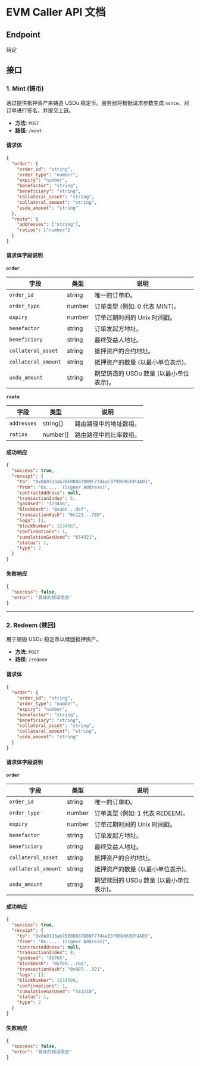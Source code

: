 # EVM Caller API 文档


## Endpoint

待定

## 接口

### 1. Mint (铸币)

通过提供抵押资产来铸造 USDu 稳定币。服务器将根据请求参数生成 `nonce`，对订单进行签名，并提交上链。

- **方法**: `POST`
- **路径**: `/mint`

#### 请求体

```json
{
  "order": {
    "order_id": "string",
    "order_type": "number",
    "expiry": "number",
    "benefactor": "string",
    "beneficiary": "string",
    "collateral_asset": "string",
    "collateral_amount": "string",
    "usdu_amount": "string"
  },
  "route": {
    "addresses": ["string"],
    "ratios": ["number"]
  }
}
```

#### 请求体字段说明

**`order`**

| 字段 | 类型 | 说明 |
|---|---|---|
| `order_id` | string | 唯一的订单ID。 |
| `order_type` | number | 订单类型 (例如: 0 代表 MINT)。 |
| `expiry` | number | 订单过期时间的 Unix 时间戳。 |
| `benefactor` | string | 订单发起方地址。 |
| `beneficiary` | string | 最终受益人地址。 |
| `collateral_asset` | string | 抵押资产的合约地址。 |
| `collateral_amount` | string | 抵押资产的数量 (以最小单位表示)。 |
| `usdu_amount` | string | 期望铸造的 USDu 数量 (以最小单位表示)。 |

**`route`**

| 字段 | 类型 | 说明 |
|---|---|---|
| `addresses` | string[] | 路由路径中的地址数组。 |
| `ratios` | number[] | 路由路径中的比率数组。 |


#### 成功响应

```json
{
  "success": true,
  "receipt": {
    "to": "0x0A9133ab7BE00887D89F77d4aE3f999963DF4A03",
    "from": "0x..... (Signer Address)",
    "contractAddress": null,
    "transactionIndex": 5,
    "gasUsed": "123456",
    "blockHash": "0xabc...def",
    "transactionHash": "0x123...789",
    "logs": [],
    "blockNumber": 1234567,
    "confirmations": 1,
    "cumulativeGasUsed": "654321",
    "status": 1,
    "type": 2
  }
}
```

#### 失败响应

```json
{
  "success": false,
  "error": "具体的错误信息"
}
```

---

### 2. Redeem (赎回)

用于销毁 USDu 稳定币以赎回抵押资产。

- **方法**: `POST`
- **路径**: `/redeem`

#### 请求体

```json
{
  "order": {
    "order_id": "string",
    "order_type": "number",
    "expiry": "number",
    "benefactor": "string",
    "beneficiary": "string",
    "collateral_asset": "string",
    "collateral_amount": "string",
    "usdu_amount": "string"
  }
}
```

#### 请求体字段说明

**`order`**

| 字段 | 类型 | 说明 |
|---|---|---|
| `order_id` | string | 唯一的订单ID。 |
| `order_type` | number | 订单类型 (例如: 1 代表 REDEEM)。 |
| `expiry` | number | 订单过期时间的 Unix 时间戳。 |
| `benefactor` | string | 订单发起方地址。 |
| `beneficiary` | string | 最终受益人地址。 |
| `collateral_asset` | string | 抵押资产的合约地址。 |
| `collateral_amount` | string | 抵押资产的数量 (以最小单位表示)。 |
| `usdu_amount` | string | 期望赎回的 USDu 数量 (以最小单位表示)。 |

#### 成功响应

```json
{
  "success": true,
  "receipt": {
    "to": "0x0A9133ab7BE00887D89F77d4aE3f999963DF4A03",
    "from": "0x..... (Signer Address)",
    "contractAddress": null,
    "transactionIndex": 8,
    "gasUsed": "98765",
    "blockHash": "0xfed...cba",
    "transactionHash": "0x987...321",
    "logs": [],
    "blockNumber": 1234599,
    "confirmations": 1,
    "cumulativeGasUsed": "543210",
    "status": 1,
    "type": 2
  }
}
```

#### 失败响应

```json
{
  "success": false,
  "error": "具体的错误信息"
}
```

